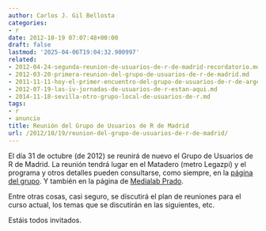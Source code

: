```yaml
---
author: Carlos J. Gil Bellosta
categories:
- r
date: 2012-10-19 07:07:48+00:00
draft: false
lastmod: '2025-04-06T19:04:32.900997'
related:
- 2012-04-24-segunda-reunion-de-usuarios-de-r-de-madrid-recordatorio.md
- 2012-03-20-primera-reunion-del-grupo-de-usuarios-de-r-de-madrid.md
- 2011-11-11-hoy-el-primer-encuentro-del-grupo-de-usuarios-de-r-de-argentina.md
- 2012-07-19-las-iv-jornadas-de-usuarios-de-r-estan-aqui.md
- 2014-11-18-sevilla-otro-grupo-local-de-usuarios-de-r.md
tags:
- r
- anuncio
title: Reunión del Grupo de Usuarios de R de Madrid
url: /2012/10/19/reunion-del-grupo-de-usuarios-de-r-de-madrid/
---
```


El día 31 de octubre (de 2012) se reunirá de nuevo el Grupo de Usuarios de R de Madrid. La reunión tendrá lugar en el Matadero (metro Legazpi) y el programa y otros detalles pueden consultarse, como siempre, en la [página del grupo](http://r-es.org/tiki-index.php?page=Grupo%20de%20Inter%C3%A9s%20Local%20de%20Madrid%20-%20GIL%20Madrid). Y también en la página de [Medialab Prado](http://medialab-prado.es/article/reunion_grupo_usuarios_r_madrid).

Entre otras cosas, casi seguro, se discutirá el plan de reuniones para el curso actual, los temas que se discutirán en las siguientes, etc.

Estáis todos invitados.